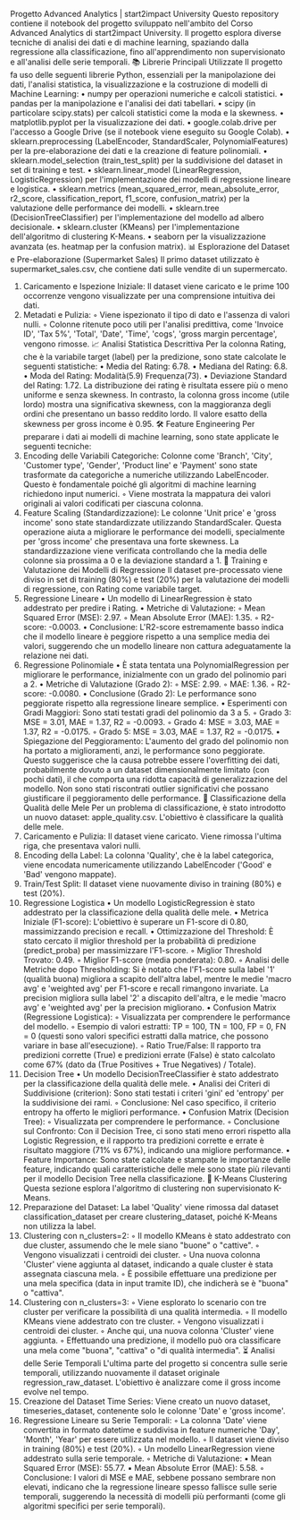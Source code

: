 Progetto Advanced Analytics | start2impact University
Questo repository contiene il notebook del progetto sviluppato nell'ambito del Corso Advanced Analytics di start2impact University. Il progetto esplora diverse tecniche di analisi dei dati e di machine learning, spaziando dalla regressione alla classificazione, fino all'apprendimento non supervisionato e all'analisi delle serie temporali.
📚 Librerie Principali Utilizzate
Il progetto fa uso delle seguenti librerie Python, essenziali per la manipolazione dei dati, l'analisi statistica, la visualizzazione e la costruzione di modelli di Machine Learning:
• numpy per operazioni numeriche e calcoli statistici.
• pandas per la manipolazione e l'analisi dei dati tabellari.
• scipy (in particolare scipy.stats) per calcoli statistici come la moda e la skewness.
• matplotlib.pyplot per la visualizzazione dei dati.
• google.colab.drive per l'accesso a Google Drive (se il notebook viene eseguito su Google Colab).
• sklearn.preprocessing (LabelEncoder, StandardScaler, PolynomialFeatures) per la pre-elaborazione dei dati e la creazione di feature polinomiali.
• sklearn.model_selection (train_test_split) per la suddivisione del dataset in set di training e test.
• sklearn.linear_model (LinearRegression, LogisticRegression) per l'implementazione dei modelli di regressione lineare e logistica.
• sklearn.metrics (mean_squared_error, mean_absolute_error, r2_score, classification_report, f1_score, confusion_matrix) per la valutazione delle performance dei modelli.
• sklearn.tree (DecisionTreeClassifier) per l'implementazione del modello ad albero decisionale.
• sklearn.cluster (KMeans) per l'implementazione dell'algoritmo di clustering K-Means.
• seaborn per la visualizzazione avanzata (es. heatmap per la confusion matrix).
📊 Esplorazione del Dataset e Pre-elaborazione (Supermarket Sales)
Il primo dataset utilizzato è supermarket_sales.csv, che contiene dati sulle vendite di un supermercato.
1. Caricamento e Ispezione Iniziale: Il dataset viene caricato e le prime 100 occorrenze vengono visualizzate per una comprensione intuitiva dei dati.
2. Metadati e Pulizia:
    ◦ Viene ispezionato il tipo di dato e l'assenza di valori nulli.
    ◦ Colonne ritenute poco utili per l'analisi predittiva, come 'Invoice ID', 'Tax 5%', 'Total', 'Date', 'Time', 'cogs', 'gross margin percentage', vengono rimosse.
📈 Analisi Statistica Descrittiva
Per la colonna Rating, che è la variabile target (label) per la predizione, sono state calcolate le seguenti statistiche:
• Media del Rating: 6.78.
• Mediana del Rating: 6.8.
• Moda del Rating: Modalità(5.9) Frequenza(73).
• Deviazione Standard del Rating: 1.72.
La distribuzione dei rating è risultata essere più o meno uniforme e senza skewness.
In contrasto, la colonna gross income (utile lordo) mostra una significativa skewness, con la maggioranza degli ordini che presentano un basso reddito lordo. Il valore esatto della skewness per gross income è 0.95.
🛠️ Feature Engineering
Per preparare i dati ai modelli di machine learning, sono state applicate le seguenti tecniche:
1. Encoding delle Variabili Categoriche: Colonne come 'Branch', 'City', 'Customer type', 'Gender', 'Product line' e 'Payment' sono state trasformate da categoriche a numeriche utilizzando LabelEncoder. Questo è fondamentale poiché gli algoritmi di machine learning richiedono input numerici.
    ◦ Viene mostrata la mappatura dei valori originali ai valori codificati per ciascuna colonna.
2. Feature Scaling (Standardizzazione): Le colonne 'Unit price' e 'gross income' sono state standardizzate utilizzando StandardScaler. Questa operazione aiuta a migliorare le performance dei modelli, specialmente per 'gross income' che presentava una forte skewness. La standardizzazione viene verificata controllando che la media delle colonne sia prossima a 0 e la deviazione standard a 1.
🧪 Training e Valutazione dei Modelli di Regressione
Il dataset pre-processato viene diviso in set di training (80%) e test (20%) per la valutazione dei modelli di regressione, con Rating come variabile target.
1. Regressione Lineare
• Un modello di LinearRegression è stato addestrato per predire i Rating.
• Metriche di Valutazione:
    ◦ Mean Squared Error (MSE): 2.97.
    ◦ Mean Absolute Error (MAE): 1.35.
    ◦ R2-score: -0.0003.
• Conclusione: L'R2-score estremamente basso indica che il modello lineare è peggiore rispetto a una semplice media dei valori, suggerendo che un modello lineare non cattura adeguatamente la relazione nei dati.
2. Regressione Polinomiale
• È stata tentata una PolynomialRegression per migliorare le performance, inizialmente con un grado del polinomio pari a 2.
• Metriche di Valutazione (Grado 2):
    ◦ MSE: 2.99.
    ◦ MAE: 1.36.
    ◦ R2-score: -0.0080.
• Conclusione (Grado 2): Le performance sono peggiorate rispetto alla regressione lineare semplice.
• Esperimenti con Gradi Maggiori: Sono stati testati gradi del polinomio da 3 a 5.
    ◦ Grado 3: MSE = 3.01, MAE = 1.37, R2 = -0.0093.
    ◦ Grado 4: MSE = 3.03, MAE = 1.37, R2 = -0.0175.
    ◦ Grado 5: MSE = 3.03, MAE = 1.37, R2 = -0.0175.
• Spiegazione del Peggioramento: L'aumento del grado del polinomio non ha portato a miglioramenti, anzi, le performance sono peggiorate. Questo suggerisce che la causa potrebbe essere l'overfitting dei dati, probabilmente dovuto a un dataset dimensionalmente limitato (con pochi dati), il che comporta una ridotta capacità di generalizzazione del modello. Non sono stati riscontrati outlier significativi che possano giustificare il peggioramento delle performance.
🍎 Classificazione della Qualità delle Mele
Per un problema di classificazione, è stato introdotto un nuovo dataset: apple_quality.csv. L'obiettivo è classificare la qualità delle mele.
1. Caricamento e Pulizia: Il dataset viene caricato. Viene rimossa l'ultima riga, che presentava valori nulli.
2. Encoding della Label: La colonna 'Quality', che è la label categorica, viene encodata numericamente utilizzando LabelEncoder ('Good' e 'Bad' vengono mappate).
3. Train/Test Split: Il dataset viene nuovamente diviso in training (80%) e test (20%).
1. Regressione Logistica
• Un modello LogisticRegression è stato addestrato per la classificazione della qualità delle mele.
• Metrica Iniziale (F1-score): L'obiettivo è superare un F1-score di 0.80, massimizzando precision e recall.
• Ottimizzazione del Threshold: È stato cercato il miglior threshold per la probabilità di predizione (predict_proba) per massimizzare l'F1-score.
    ◦ Miglior Threshold Trovato: 0.49.
    ◦ Miglior F1-score (media ponderata): 0.80.
    ◦ Analisi delle Metriche dopo Thresholding: Si è notato che l'F1-score sulla label '1' (qualità buona) migliora a scapito dell'altra label, mentre le medie 'macro avg' e 'weighted avg' per F1-score e recall rimangono invariate. La precision migliora sulla label '2' a discapito dell'altra, e le medie 'macro avg' e 'weighted avg' per la precision migliorano.
• Confusion Matrix (Regressione Logistica):
    ◦ Visualizzata per comprendere le performance del modello.
    ◦ Esempio di valori estratti: TP = 100, TN = 100, FP = 0, FN = 0 (questi sono valori specifici estratti dalla matrice, che possono variare in base all'esecuzione).
    ◦ Ratio True/False: Il rapporto tra predizioni corrette (True) e predizioni errate (False) è stato calcolato come 67% (dato da (True Positives + True Negatives) / Totale).
2. Decision Tree
• Un modello DecisionTreeClassifier è stato addestrato per la classificazione della qualità delle mele.
• Analisi dei Criteri di Suddivisione (criterion): Sono stati testati i criteri 'gini' ed 'entropy' per la suddivisione dei rami.
    ◦ Conclusione: Nel caso specifico, il criterio entropy ha offerto le migliori performance.
• Confusion Matrix (Decision Tree):
    ◦ Visualizzata per comprendere le performance.
    ◦ Conclusione sul Confronto: Con il Decision Tree, ci sono stati meno errori rispetto alla Logistic Regression, e il rapporto tra predizioni corrette e errate è risultato maggiore (71% vs 67%), indicando una migliore performance.
• Feature Importance: Sono state calcolate e stampate le importanze delle feature, indicando quali caratteristiche delle mele sono state più rilevanti per il modello Decision Tree nella classificazione.
🧩 K-Means Clustering
Questa sezione esplora l'algoritmo di clustering non supervisionato K-Means.
1. Preparazione del Dataset: La label 'Quality' viene rimossa dal dataset classification_dataset per creare clustering_dataset, poiché K-Means non utilizza la label.
2. Clustering con n_clusters=2:
    ◦ Il modello KMeans è stato addestrato con due cluster, assumendo che le mele siano "buone" o "cattive".
    ◦ Vengono visualizzati i centroidi dei cluster.
    ◦ Una nuova colonna 'Cluster' viene aggiunta al dataset, indicando a quale cluster è stata assegnata ciascuna mela.
    ◦ È possibile effettuare una predizione per una mela specifica (data in input tramite ID), che indicherà se è "buona" o "cattiva".
3. Clustering con n_clusters=3:
    ◦ Viene esplorato lo scenario con tre cluster per verificare la possibilità di una qualità intermedia.
    ◦ Il modello KMeans viene addestrato con tre cluster.
    ◦ Vengono visualizzati i centroidi dei cluster.
    ◦ Anche qui, una nuova colonna 'Cluster' viene aggiunta.
    ◦ Effettuando una predizione, il modello può ora classificare una mela come "buona", "cattiva" o "di qualità intermedia".
⏳ Analisi delle Serie Temporali
L'ultima parte del progetto si concentra sulle serie temporali, utilizzando nuovamente il dataset originale regression_raw_dataset. L'obiettivo è analizzare come il gross income evolve nel tempo.
1. Creazione del Dataset Time Series: Viene creato un nuovo dataset, timeseries_dataset, contenente solo le colonne 'Date' e 'gross income'.
2. Regressione Lineare su Serie Temporali:
    ◦ La colonna 'Date' viene convertita in formato datetime e suddivisa in feature numeriche 'Day', 'Month', 'Year' per essere utilizzata nel modello.
    ◦ Il dataset viene diviso in training (80%) e test (20%).
    ◦ Un modello LinearRegression viene addestrato sulla serie temporale.
    ◦ Metriche di Valutazione:
        ▪ Mean Squared Error (MSE): 55.77.
        ▪ Mean Absolute Error (MAE): 5.58.
    ◦ Conclusione: I valori di MSE e MAE, sebbene possano sembrare non elevati, indicano che la regressione lineare spesso fallisce sulle serie temporali, suggerendo la necessità di modelli più performanti (come gli algoritmi specifici per serie temporali).
